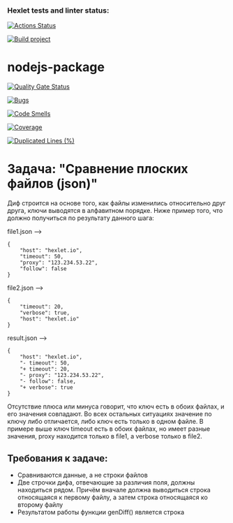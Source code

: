 ### Hexlet tests and linter status:
[![Actions Status](https://github.com/JuliaLen-web/frontend-project-46/actions/workflows/hexlet-check.yml/badge.svg)](https://github.com/JuliaLen-web/frontend-project-46/actions)

[![Build project](https://github.com/JuliaLen-web/frontend-project-46/actions/workflows/nodejs.yml/badge.svg)](https://github.com/JuliaLen-web/frontend-project-46/actions/workflows/nodejs.yml)




# nodejs-package

[![Quality Gate Status](https://sonarcloud.io/api/project_badges/measure?project=JuliaLen-web_frontend-project-46&metric=alert_status)](https://sonarcloud.io/summary/new_code?id=JuliaLen-web_frontend-project-46)

[![Bugs](https://sonarcloud.io/api/project_badges/measure?project=JuliaLen-web_frontend-project-46&metric=bugs)](https://sonarcloud.io/summary/new_code?id=JuliaLen-web_frontend-project-46)

[![Code Smells](https://sonarcloud.io/api/project_badges/measure?project=JuliaLen-web_frontend-project-46&metric=code_smells)](https://sonarcloud.io/summary/new_code?id=JuliaLen-web_frontend-project-46)

[![Coverage](https://sonarcloud.io/api/project_badges/measure?project=JuliaLen-web_frontend-project-46&metric=coverage)](https://sonarcloud.io/summary/new_code?id=JuliaLen-web_frontend-project-46)

[![Duplicated Lines (%)](https://sonarcloud.io/api/project_badges/measure?project=JuliaLen-web_frontend-project-46&metric=duplicated_lines_density)](https://sonarcloud.io/summary/new_code?id=JuliaLen-web_frontend-project-46)

# Задача: "Сравнение плоских файлов (json)"

Диф строится на основе того, как файлы изменились относительно друг друга, ключи выводятся в алфавитном порядке. Ниже пример того, что должно получиться по результату данного шага:

file1.json -->

```
{
    "host": "hexlet.io",
    "timeout": 50,
    "proxy": "123.234.53.22",
    "follow": false
}

```
file2.json -->

```
{
    "timeout": 20,
    "verbose": true,
    "host": "hexlet.io"
}

```
result.json -->

```
{
    "host": "hexlet.io",
    "- timeout": 50,
    "+ timeout": 20,
    "- proxy": "123.234.53.22",
    "- follow": false,
    "+ verbose": true
}

```
Отсутствие плюса или минуса говорит, что ключ есть в обоих файлах, и его значения совпадают. Во всех остальных ситуациях значение по ключу либо отличается, либо ключ есть только в одном файле. В примере выше ключ timeout есть в обоих файлах, но имеет разные значения, proxy находится только в file1, а verbose только в file2.

## Требования к задаче:

+ Сравниваются данные, а не строки файлов
+ Две строчки дифа, отвечающие за различия поля, должны находиться рядом. Причём вначале должна выводиться строка относящаяся к первому файлу, а затем строка относящаяся ко второму файлу 
+ Результатом работы функции genDiff() является строка